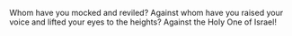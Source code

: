 Whom have you mocked and reviled? Against whom have you raised your voice and lifted your eyes to the heights? Against the Holy One of Israel!
